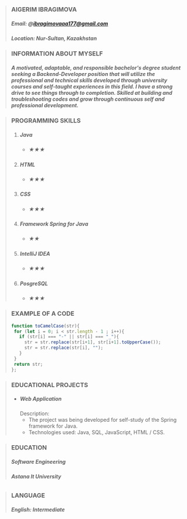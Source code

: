>### AIGERIM IBRAGIMOVA
>##### Email: @ibragimovaaa177@gmail.com
>##### Location: Nur-Sultan, Kazakhstan





>### INFORMATION ABOUT MYSELF
>##### A motivated, adaptable, and responsible bachelor's degree student seeking a Backend-Developer position that will utilize the professional and technical skills developed through university courses and self-taught experiences in this field. I have a strong drive to see things through to completion. Skilled at building and troubleshooting codes and grow through continuous self and professional development.





>### PROGRAMMING SKILLS
>1. ##### Java
>     * ##### ★★★
>1. ##### HTML
>     * ##### ★★★
>1. ##### CSS
>    * ##### ★★★
>1. ##### Framework Spring for Java
>    * ##### ★★
>1. ##### IntelliJ IDEA
>     * ##### ★★★
>1. ##### PosgreSQL
>     * ##### ★★★



>### EXAMPLE OF A CODE
>```javascript
>function toCamelCase(str){
>  for (let i = 0; i < str.length - 1 ; i++){
>    if (str[i] === "-" || str[i] === "_"){
>      str = str.replace(str[i+1], str[i+1].toUpperCase());
>      str = str.replace(str[i], "");
>    }
>  }
>  return str;
>};
>```



>### EDUCATIONAL PROJECTS
>* ##### Web Application
>     Description:
>     * The project was being developed for self-study of the Spring framework for Java.
>     * Technologies used: Java, SQL, JavaScript, HTML / CSS.



>### EDUCATION
>##### Software Engineering
>###### **Astana It University**



>### LANGUAGE
>##### English: Intermediate
